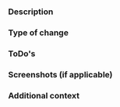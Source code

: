 ### Description

<!-- Describe the changes you did and which issue you're closing -->

<!-- example: closes #007 -->

### Type of change

<!-- Comment out the type of change your PR is making -->

<!-- Bug fix (non-breaking change that fixes an issue) -->
<!-- New feature (non-breaking change which adds functionality) -->
<!-- Breaking change (fix or feature that would cause existing functionality to not work as expected) -->

### ToDo's

<!-- Add the todo's that need to be done before merge -->
<!-- Remember to run `pnpm run changeset` and describe your change (plus potential migration guide/important notes) to your pull request. -->

<!-- - [ ] Changeset file provided [read more](https://github.com/shopware/frontends/blob/main/CONTRIBUTION.md#changelog-preparation) -->
<!-- - [ ] Documentation added/updated -->
<!-- - [ ] Unit-Tests added/updated -->
<!-- - [ ] E2E-Tests added/updated -->
<!-- - [ ] Related Issue updated -->

### Screenshots (if applicable)

<!-- Please attach any relevant screenshots or images to help explain your changes. -->

### Additional context

<!-- Add any other context about the pull request here. -->
